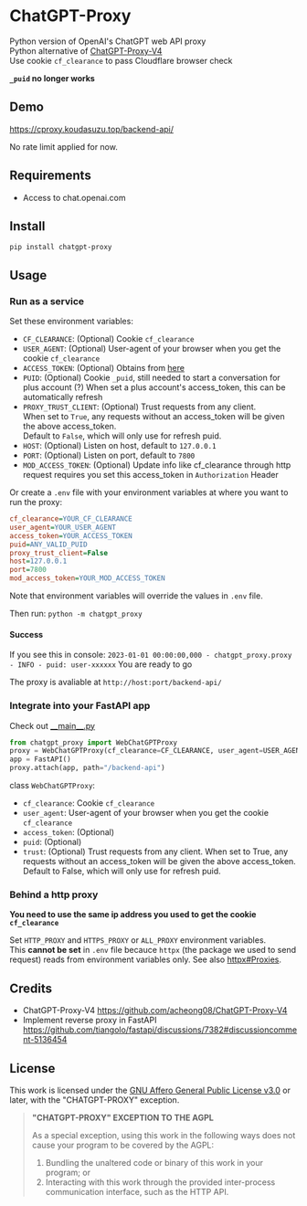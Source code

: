 # ChatGPT-Proxy
Python version of OpenAI's ChatGPT web API proxy  
Python alternative of [ChatGPT-Proxy-V4](https://github.com/acheong08/ChatGPT-Proxy-V4)  
Use cookie `cf_clearance` to pass Cloudflare browser check  

**`_puid` no longer works**

## Demo
https://cproxy.koudasuzu.top/backend-api/

No rate limit applied for now.

## Requirements
- Access to chat.openai.com

## Install
`pip install chatgpt-proxy`

## Usage
### Run as a service
Set these environment variables:
- `CF_CLEARANCE`: (Optional) Cookie `cf_clearance`
- `USER_AGENT`: (Optional) User-agent of your browser when you get the cookie `cf_clearance`
- `ACCESS_TOKEN`: (Optional) Obtains from [here](https://chat.openai.com/api/auth/session)
- `PUID`: (Optional) Cookie `_puid`, still needed to start a conversation for plus account (?)
    When set a plus account's access_token, this can be automatically refresh
- `PROXY_TRUST_CLIENT`: (Optional) Trust requests from any client.  
    When set to `True`, any requests without an access_token will be given the above access_token.  
    Default to `False`, which will only use for refresh puid.
- `HOST`: (Optional) Listen on host, default to `127.0.0.1`
- `PORT`: (Optional) Listen on port, default to `7800`
- `MOD_ACCESS_TOKEN`: (Optional) Update info like cf_clearance through http request 
    requires you set this access_token in `Authorization` Header 

Or create a `.env` file with your environment variables at where you want to run the proxy:
```ini
cf_clearance=YOUR_CF_CLEARANCE
user_agent=YOUR_USER_AGENT
access_token=YOUR_ACCESS_TOKEN
puid=ANY_VALID_PUID
proxy_trust_client=False
host=127.0.0.1
port=7800
mod_access_token=YOUR_MOD_ACCESS_TOKEN
```

Note that environment variables will override the values in `.env` file.

Then run: `python -m chatgpt_proxy`  

#### Success
If you see this in console:
`2023-01-01 00:00:00,000 - chatgpt_proxy.proxy - INFO - puid: user-xxxxxx`
You are ready to go

The proxy is avaliable at `http://host:port/backend-api/`

### Integrate into your FastAPI app
Check out [\_\_main__.py](./chatgpt_proxy/__main__.py)
```python
from chatgpt_proxy import WebChatGPTProxy
proxy = WebChatGPTProxy(cf_clearance=CF_CLEARANCE, user_agent=USER_AGENT, access_token=ACCESS_TOKEN, trust=False)
app = FastAPI()
proxy.attach(app, path="/backend-api")
```

class `WebChatGPTProxy`:
- `cf_clearance`: Cookie `cf_clearance`
- `user_agent`: User-agent of your browser when you get the cookie `cf_clearance`
- `access_token`: (Optional)
- `puid`: (Optional)
- `trust`: (Optional) Trust requests from any client.
    When set to True, any requests without an access_token will be given the above access_token.
    Default to False, which will only use for refresh puid.

### Behind a http proxy
**You need to use the same ip address you used to get the cookie `cf_clearance`**

Set `HTTP_PROXY` and `HTTPS_PROXY` or `ALL_PROXY` environment variables.   
This **cannot be set** in `.env` file becauce `httpx` (the package we used to send request) reads from environment variables only. See also [httpx#Proxies](https://www.python-httpx.org/environment_variables/#http_proxy-https_proxy-all_proxy).

## Credits
- ChatGPT-Proxy-V4
https://github.com/acheong08/ChatGPT-Proxy-V4
- Implement reverse proxy in FastAPI
https://github.com/tiangolo/fastapi/discussions/7382#discussioncomment-5136454

## License
This work is licensed under the [GNU Affero General Public License v3.0](/LICENSE) or later, with the "CHATGPT-PROXY" exception.

> **"CHATGPT-PROXY" EXCEPTION TO THE AGPL**
>
> As a special exception, using this work in the following ways does not cause your program to be covered by the AGPL:
> 1. Bundling the unaltered code or binary of this work in your program; or
> 2. Interacting with this work through the provided inter-process communication interface, such as the HTTP API.